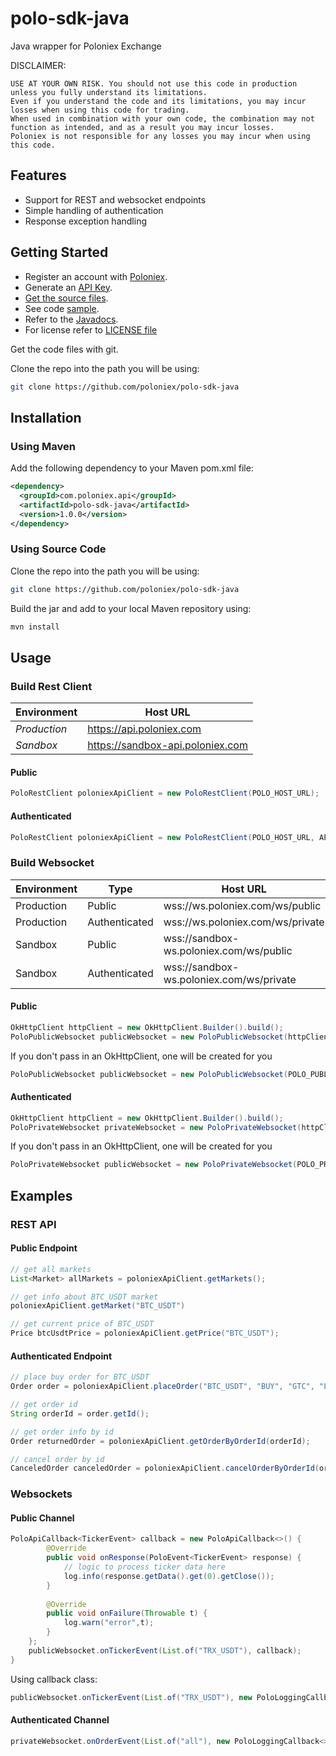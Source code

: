 # polo-sdk-java

Java wrapper for Poloniex Exchange

DISCLAIMER:
```
USE AT YOUR OWN RISK. You should not use this code in production unless you fully understand its limitations. 
Even if you understand the code and its limitations, you may incur losses when using this code for trading. 
When used in combination with your own code, the combination may not function as intended, and as a result you may incur losses. 
Poloniex is not responsible for any losses you may incur when using this code.
```

## Features

- Support for REST and websocket endpoints
- Simple handling of authentication
- Response exception handling

## Getting Started

- Register an account with [Poloniex](<https://www.poloniex.com/signup>).
- Generate an [API Key](<https://poloniex.com/apiKeys>).
- [Get the source files](#source).
- See code [sample](src/test/java/com/poloniex/api/client/PoloClientSample.java).
- Refer to the [Javadocs](https://poloniex.github.io/polo-sdk-java/).
- For license refer to [LICENSE file](./LICENSE)

<a name="source"></a>Get the code files with git.

Clone the repo into the path you will be using:
```bash
git clone https://github.com/poloniex/polo-sdk-java
```

## Installation

### Using Maven
Add the following dependency to your Maven pom.xml file:
```xml
<dependency>
  <groupId>com.poloniex.api</groupId>
  <artifactId>polo-sdk-java</artifactId>
  <version>1.0.0</version>
</dependency>
```

### Using Source Code
Clone the repo into the path you will be using:
```bash
git clone https://github.com/poloniex/polo-sdk-java
```
Build the jar and add to your local Maven repository using:
```bash
mvn install
```
## Usage
### Build Rest Client
| **Environment** | **Host URL** |
| -------- | -------- |
| *Production* | https://api.poloniex.com |
| *Sandbox* | https://sandbox-api.poloniex.com |
#### Public
```java
PoloRestClient poloniexApiClient = new PoloRestClient(POLO_HOST_URL);
```
#### Authenticated
```java
PoloRestClient poloniexApiClient = new PoloRestClient(POLO_HOST_URL, API_KEY, SECRET);
```
### Build Websocket
| **Environment** | **Type**  | **Host URL** |
| -------- | -------- | -------- |
| Production | Public | wss://ws.poloniex.com/ws/public |
| Production | Authenticated | wss://ws.poloniex.com/ws/private |
| Sandbox | Public | wss://sandbox-ws.poloniex.com/ws/public |
| Sandbox | Authenticated | wss://sandbox-ws.poloniex.com/ws/private |
#### Public
```java
OkHttpClient httpClient = new OkHttpClient.Builder().build();
PoloPublicWebsocket publicWebsocket = new PoloPublicWebsocket(httpClient, POLO_PUBLIC_WS_URL);
```
If you don't pass in an OkHttpClient, one will be created for you
```java
PoloPublicWebsocket publicWebsocket = new PoloPublicWebsocket(POLO_PUBLIC_WS_URL);
```
#### Authenticated
```java
OkHttpClient httpClient = new OkHttpClient.Builder().build();
PoloPrivateWebsocket privateWebsocket = new PoloPrivateWebsocket(httpClient, POLO_PRIVATE_WS_URL, API_KEY, SECRET);
```
If you don't pass in an OkHttpClient, one will be created for you
```java
PoloPrivateWebsocket publicWebsocket = new PoloPrivateWebsocket(POLO_PRIVATE_WS_URL);
```

## Examples

### REST API
#### Public Endpoint
```java
// get all markets
List<Market> allMarkets = poloniexApiClient.getMarkets();

// get info about BTC_USDT market
poloniexApiClient.getMarket("BTC_USDT")

// get current price of BTC_USDT
Price btcUsdtPrice = poloniexApiClient.getPrice("BTC_USDT");
```

#### Authenticated Endpoint
```java
// place buy order for BTC_USDT
Order order = poloniexApiClient.placeOrder("BTC_USDT", "BUY", "GTC", "LIMIT", "SPOT", "30000", "1", "", System.currentTimeMillis());

// get order id
String orderId = order.getId();

// get order info by id
Order returnedOrder = poloniexApiClient.getOrderByOrderId(orderId);

// cancel order by id
CanceledOrder canceledOrder = poloniexApiClient.cancelOrderByOrderId(orderId);
```

### Websockets
#### Public Channel
```java
PoloApiCallback<TickerEvent> callback = new PoloApiCallback<>() {
        @Override
        public void onResponse(PoloEvent<TickerEvent> response) {
            // logic to process ticker data here
            log.info(response.getData().get(0).getClose());
        }
        
        @Override
        public void onFailure(Throwable t) {
            log.warn("error",t);
        }
    };
    publicWebsocket.onTickerEvent(List.of("TRX_USDT"), callback);
}
```
Using callback class:
```java
publicWebsocket.onTickerEvent(List.of("TRX_USDT"), new PoloLoggingCallback<>());
```

#### Authenticated Channel
```java
privateWebsocket.onOrderEvent(List.of("all"), new PoloLoggingCallback<>());
```